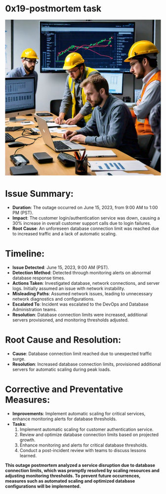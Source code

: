 # 0x19-postmortem task

![Technical Issue Resolution](./photo_2024-08-18_22-25-00.jpg)
# Issue Summary:
- **Duration**: The outage occurred on June 15, 2023, from 9:00 AM to 1:00 PM (PST).
- **Impact**: The customer login/authentication service was down, causing a 30% increase in overall customer support calls due to login failures.
- **Root Cause**: An unforeseen database connection limit was reached due to increased traffic and a lack of automatic scaling.

# Timeline:
- **Issue Detected**: June 15, 2023, 9:00 AM (PST).
- **Detection Method**: Detected through monitoring alerts on abnormal database response times.
- **Actions Taken**: Investigated database, network connections, and server logs. Initially assumed an issue with network instability.
- **Misleading Paths**: Assumed network issues, leading to unnecessary network diagnostics and configurations.
- **Escalated To**: Incident was escalated to the DevOps and Database Administration teams.
- **Resolution**: Database connection limits were increased, additional servers provisioned, and monitoring thresholds adjusted.

# Root Cause and Resolution:
- **Cause**: Database connection limit reached due to unexpected traffic surge.
- **Resolution**: Increased database connection limits, provisioned additional servers for automatic scaling during peak loads.

# Corrective and Preventative Measures:
- **Improvements**: Implement automatic scaling for critical services, enhance monitoring alerts for database thresholds.
- **Tasks**:
  1. Implement automatic scaling for customer authentication service.
  2. Review and optimize database connection limits based on projected growth.
  3. Enhance monitoring and alerts for critical database thresholds.
  4. Conduct a post-incident review with teams to discuss lessons learned.

**This outage postmortem analyzed a service disruption due to database connection limits, which was promptly resolved by scaling resources and adjusting monitoring thresholds. To prevent future occurrences, measures such as automated scaling and optimized database configurations will be implemented.**
